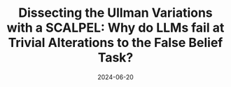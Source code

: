 ---
title: "Dissecting the Ullman Variations with a SCALPEL: Why do LLMs fail at Trivial Alterations to the False Belief Task?"
collection: publications
category: llm_capability
permalink: /publication/2024-06-20-scapel
date: 2024-06-20
paperurl: 'https://arxiv.org/pdf/2406.14737'
excerpt: "Why might LLMs succeed on traditional false belief tasks but fail when variations are made? Are they exclusively relying on spurious correlations learned from the training set and don't really have any ToM capabilities? Or are there other explanations?"
---